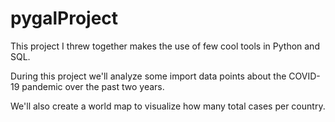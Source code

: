 # pygalProject

This project I threw together makes the use of few cool tools in Python and SQL.

During this project we'll analyze some import data points about the COVID-19 pandemic over the past two years.

We'll also create a world map to visualize how many total cases per country.
